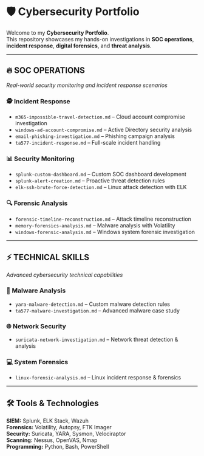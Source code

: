 # 🛡️ Cybersecurity Portfolio

Welcome to my **Cybersecurity Portfolio**.  
This repository showcases my hands-on investigations in **SOC operations**, **incident response**, **digital forensics**, and **threat analysis**.

---

## 🔥 SOC OPERATIONS

_Real-world security monitoring and incident response scenarios_

### 🕵️ Incident Response

- `m365-impossible-travel-detection.md` – Cloud account compromise investigation
- `windows-ad-account-compromise.md` – Active Directory security analysis
- `email-phishing-investigation.md` – Phishing campaign analysis
- `ta577-incident-response.md` – Full-scale incident handling

### 📊 Security Monitoring

- `splunk-custom-dashboard.md` – Custom SOC dashboard development
- `splunk-alert-creation.md` – Proactive threat detection rules
- `elk-ssh-brute-force-detection.md` – Linux attack detection with ELK

### 🔍 Forensic Analysis

- `forensic-timeline-reconstruction.md` – Attack timeline reconstruction
- `memory-forensics-analysis.md` – Malware analysis with Volatility
- `windows-forensic-analysis.md` – Windows system forensic investigation

---

## ⚡ TECHNICAL SKILLS

_Advanced cybersecurity technical capabilities_

### 🦠 Malware Analysis

- `yara-malware-detection.md` – Custom malware detection rules
- `ta577-malware-investigation.md` – Advanced malware case study

### 🌐 Network Security

- `suricata-network-investigation.md` – Network threat detection & analysis

### 💻 System Forensics

- `linux-forensic-analysis.md` – Linux incident response & forensics

---

## 🛠️ Tools & Technologies

**SIEM:** Splunk, ELK Stack, Wazuh  
**Forensics:** Volatility, Autopsy, FTK Imager  
**Security:** Suricata, YARA, Sysmon, Velociraptor  
**Scanning:** Nessus, OpenVAS, Nmap  
**Programming:** Python, Bash, PowerShell
